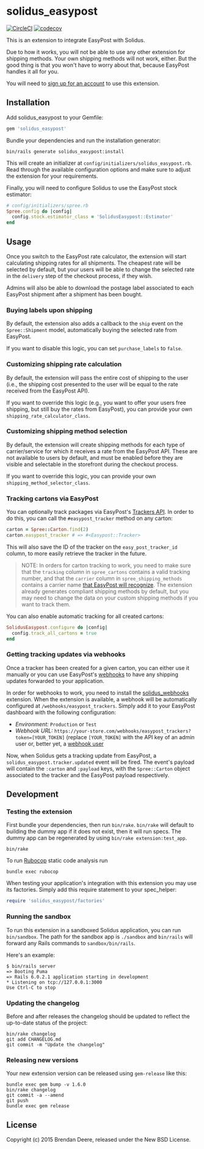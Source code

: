 # solidus_easypost

[![CircleCI](https://circleci.com/gh/solidusio-contrib/solidus_easypost.svg?style=shield)](https://circleci.com/gh/solidusio-contrib/solidus_easypost)
[![codecov](https://codecov.io/gh/solidusio-contrib/solidus_easypost/branch/master/graph/badge.svg)](https://codecov.io/gh/solidusio-contrib/solidus_easypost)

This is an extension to integrate EasyPost with Solidus.

Due to how it works, you will not be able to use any other extension for shipping methods. Your own
shipping methods will not work, either. But the good thing is that you won't have to worry about
that, because EasyPost handles it all for you.

You will need to [sign up for an account](https://www.easypost.com/) to use this extension.

## Installation

Add solidus_easypost to your Gemfile:

```ruby
gem 'solidus_easypost'
```

Bundle your dependencies and run the installation generator:

```shell
bin/rails generate solidus_easypost:install
```

This will create an initializer at `config/initializers/solidus_easypost.rb`. Read through the
available configuration options and make sure to adjust the extension for your requirements.

Finally, you will need to configure Solidus to use the EasyPost stock estimator:

```ruby
# config/initializers/spree.rb
Spree.config do |config|
  config.stock.estimator_class = 'SolidusEasypost::Estimator'
end
```

## Usage

Once you switch to the EasyPost rate calculator, the extension will start calculating shipping rates
for all shipments. The cheapest rate will be selected by default, but your users will be able to
change the selected rate in the `delivery` step of the checkout process, if they wish.

Admins will also be able to download the postage label associated to each EasyPost shipment after
a shipment has been bought. 

### Buying labels upon shipping

By default, the extension also adds a callback to the `ship` event on the `Spree::Shipment` model,
automatically buying the selected rate from EasyPost.

If you want to disable this logic, you can set `purchase_labels` to `false`.

### Customizing shipping rate calculation

By default, the extension will pass the entire cost of shipping to the user (i.e., the shipping cost
presented to the user will be equal to the rate received from the EasyPost API).

If you want to override this logic (e.g., you want to offer your users free shipping, but still buy
the rates from EasyPost), you can provide your own `shipping_rate_calculator_class`.

### Customizing shipping method selection

By default, the extension will create shipping methods for each type of carrier/service for which it
receives a rate from the EasyPost API. These are not available to users by default, and must be
enabled before they are visible and selectable in the storefront during the checkout process.

If you want to override this logic, you can provide your own `shipping_method_selector_class`.

### Tracking cartons via EasyPost

You can optionally track packages via EasyPost's [Trackers API](https://www.easypost.com/docs/api#trackers).
In order to do this, you can call the `#easypost_tracker` method on any carton:

```ruby
carton = Spree::Carton.find(2)
carton.easypost_tracker # => #<Easypost::Tracker>
```

This will also save the ID of the tracker on the `easy_post_tracker_id` column, to more easily
retrieve the tracker in the future.

> NOTE: In orders for carton tracking to work, you need to make sure that the `tracking` column
> in `spree_cartons` contains a valid tracking number, and that the `carrier` column in
> `spree_shipping_methods` contains a carrier name [that EasyPost will recognize](https://www.easypost.com/docs/api#carrier-tracking-strings).
> The extension already generates compliant shipping methods by default, but you may need to change
> the data on your custom shipping methods if you want to track them. 

You can also enable automatic tracking for all created cartons:

```ruby
SolidusEasypost.configure do |config|
  config.track_all_cartons = true
end
```

### Getting tracking updates via webhooks

Once a tracker has been created for a given carton, you can either use it manually or you can use
EasyPost's [webhooks](https://www.easypost.com/docs/api#webhooks) to have any shipping updates
forwarded to your application.

In order for webhooks to work, you need to install the [solidus_webhooks](https://github.com/solidusio-contrib/solidus_webhooks)
extension. When the extension is available, a webhook will be automatically configured at
`/webhooks/easypost_trackers`. Simply add it to your EasyPost dashboard with the following
configuration:

- *Environment:* `Production` or `Test`
- *Webhook URL:* `https://your-store.com/webhooks/easypost_trackers?token=[YOUR_TOKEN]` (replace
  `[YOUR_TOKEN]` with the API key of an admin user or, better yet, a 
  [webhook user](https://github.com/solidusio-contrib/solidus_webhooks#restricting-permissions)

Now, when Solidus gets a tracking update from EasyPost, a `solidus_easypost.tracker.updated` event
will be fired. The event's payload will contain the `:carton` and `:payload` keys, with the
`Spree::Carton` object associated to the tracker and the EasyPost payload respectively.

## Development

### Testing the extension

First bundle your dependencies, then run `bin/rake`. `bin/rake` will default to building the dummy
app if it does not exist, then it will run specs. The dummy app can be regenerated by using
`bin/rake extension:test_app`.

```shell
bin/rake
```

To run [Rubocop](https://github.com/bbatsov/rubocop) static code analysis run

```shell
bundle exec rubocop
```

When testing your application's integration with this extension you may use its factories.
Simply add this require statement to your spec_helper:

```ruby
require 'solidus_easypost/factories'
```

### Running the sandbox

To run this extension in a sandboxed Solidus application, you can run `bin/sandbox`. The path for
the sandbox app is `./sandbox` and `bin/rails` will forward any Rails commands to
`sandbox/bin/rails`.

Here's an example:

```
$ bin/rails server
=> Booting Puma
=> Rails 6.0.2.1 application starting in development
* Listening on tcp://127.0.0.1:3000
Use Ctrl-C to stop
```  

### Updating the changelog

Before and after releases the changelog should be updated to reflect the up-to-date status of
the project:

```shell
bin/rake changelog
git add CHANGELOG.md
git commit -m "Update the changelog"
```

### Releasing new versions

Your new extension version can be released using `gem-release` like this:

```shell
bundle exec gem bump -v 1.6.0
bin/rake changelog
git commit -a --amend
git push
bundle exec gem release
```

## License

Copyright (c) 2015 Brendan Deere, released under the New BSD License.
